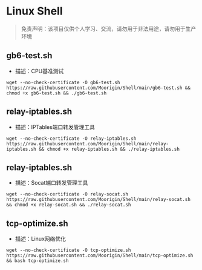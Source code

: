 # Linux Shell

> 免责声明：该项目仅供个人学习、交流，请勿用于非法用途，请勿用于生产环境  

## gb6-test.sh
- 描述：CPU基准测试

```
wget --no-check-certificate -O gb6-test.sh https://raw.githubusercontent.com/Moorigin/Shell/main/gb6-test.sh && chmod +x gb6-test.sh && ./gb6-test.sh
```

## relay-iptables.sh
- 描述：IPTables端口转发管理工具

```
wget --no-check-certificate -O relay-iptables.sh https://raw.githubusercontent.com/Moorigin/Shell/main/relay-iptables.sh && chmod +x relay-iptables.sh && ./relay-iptables.sh
```

## relay-iptables.sh
- 描述：Socat端口转发管理工具

```
wget --no-check-certificate -O relay-socat.sh https://raw.githubusercontent.com/Moorigin/Shell/main/relay-socat.sh && chmod +x relay-socat.sh && ./relay-socat.sh
```

## tcp-optimize.sh
- 描述：Linux网络优化

```
wget --no-check-certificate -O tcp-optimize.sh https://raw.githubusercontent.com/Moorigin/Shell/main/tcp-optimize.sh && bash tcp-optimize.sh
```
